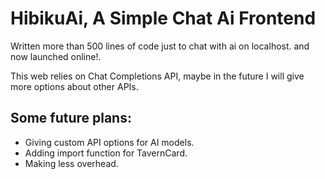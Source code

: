 # HibikuAi, A Simple Chat Ai Frontend

Written more than 500 lines of code just to chat with ai on localhost. and now launched online!.

This web relies on Chat Completions API, maybe in the future I will give more options about other APIs.

## Some future plans:
- Giving custom API options for AI models.
- Adding import function for TavernCard.
- Making less overhead.
